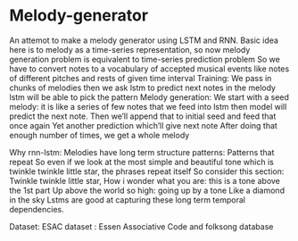 # Melody-generator
An attemot to make a melody generator using LSTM and RNN.
Basic idea here is to melody as a time-series representation, so now melody generation problem is equivalent to time-series prediction problem
So we have to convert notes to a vocabulary of accepted musical events like notes of different pitches and rests of given time interval
Training:
We pass in chunks of melodies then we ask lstm to predict next notes in the melody lstm will be able to pick the pattern
Melody generation:
We start with a seed melody: it is like a series of few notes that we feed into lstm then model will predict the next note.
Then we’ll append that to initial seed and feed that once again
Yet another prediction which’ll give next note
After doing that enough number of times, we get a whole melody

Why rnn-lstm:
Melodies have long term structure patterns:
Patterns that repeat
So even if we look at the most simple and beautiful tone which is twinkle twinkle little star, the phrases repeat itself
So consider this section:
Twinkle twinkle little star, 
How i wonder what you are: this is a tone above the 1st part
Up above the world so high: going up by a tone
Like a diamond in the sky
Lstms are good at capturing these long term temporal dependencies.

Dataset: 
ESAC dataset : Essen Associative Code and folksong database
